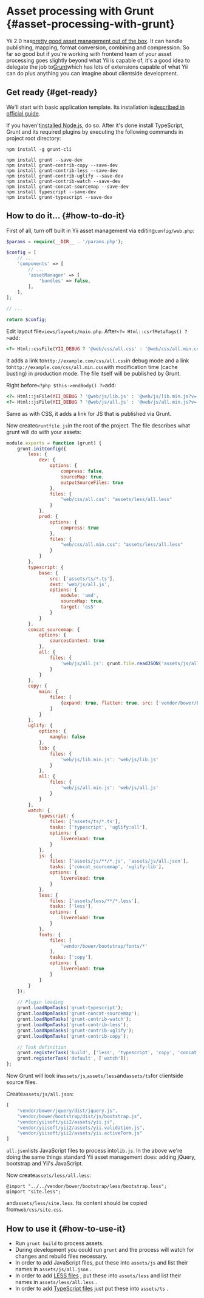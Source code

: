 # Asset processing with Grunt {#asset-processing-with-grunt}

Yii 2.0 has[pretty good asset management out of the box](http://www.yiiframework.com/doc-2.0/guide-structure-assets.html). It can handle publishing, mapping, format conversion, combining and compression. So far so good but if you're working with frontend team of your asset processing goes slightly beyond what Yii is capable of, it's a good idea to delegate the job to[Grunt](http://gruntjs.com/)which has lots of extensions capable of what Yii can do plus anything you can imagine about clientside development.

## Get ready {#get-ready}

We'll start with basic application template. Its installation is[described in official guide](http://www.yiiframework.com/doc-2.0/guide-start-installation.html).

If you haven't[installed Node.js](http://nodejs.org/), do so. After it's done install TypeScript, Grunt and its required plugins by executing the following commands in project root directory:

```
npm install -g grunt-cli

npm install grunt --save-dev
npm install grunt-contrib-copy --save-dev
npm install grunt-contrib-less --save-dev
npm install grunt-contrib-uglify --save-dev
npm install grunt-contrib-watch --save-dev
npm install grunt-concat-sourcemap --save-dev
npm install typescript --save-dev
npm install grunt-typescript --save-dev
```

## How to do it... {#how-to-do-it}

First of all, turn off built in Yii asset management via editing`config/web.php`:

```php
$params = require(__DIR__ . '/params.php');

$config = [
    // ...
    'components' => [
        // ...
        'assetManager' => [
            'bundles' => false,
        ],
    ],
];

// ...

return $config;
```

Edit layout file`views/layouts/main.php`. After`<?= Html::csrfMetaTags() ?>`add:

```php
<?= Html::cssFile(YII_DEBUG ? '@web/css/all.css' : '@web/css/all.min.css?v=' . filemtime(Yii::getAlias('@webroot/css/all.min.css'))) ?>
```

It adds a link to`http://example.com/css/all.css`in debug mode and a link to`http://example.com/css/all.min.css`with modification time \(cache busting\) in production mode. The file itself will be published by Grunt.

Right before`<?php $this->endBody() ?>`add:

```php
<?= Html::jsFile(YII_DEBUG ? '@web/js/lib.js' : '@web/js/lib.min.js?v=' . filemtime(Yii::getAlias('@webroot/js/lib.min.js'))) ?>
<?= Html::jsFile(YII_DEBUG ? '@web/js/all.js' : '@web/js/all.min.js?v=' . filemtime(Yii::getAlias('@webroot/js/all.min.js'))) ?>
```

Same as with CSS, it adds a link for JS that is published via Grunt.

Now create`Gruntfile.js`in the root of the project. The file describes what grunt will do with your assets:

```js
module.exports = function (grunt) {
    grunt.initConfig({
        less: {
            dev: {
                options: {
                    compress: false,
                    sourceMap: true,
                    outputSourceFiles: true
                },
                files: {
                    "web/css/all.css": "assets/less/all.less"
                }
            },
            prod: {
                options: {
                    compress: true
                },
                files: {
                    "web/css/all.min.css": "assets/less/all.less"
                }
            }
        },
        typescript: {
            base: {
                src: ['assets/ts/*.ts'],
                dest: 'web/js/all.js',
                options: {
                    module: 'amd',
                    sourceMap: true,
                    target: 'es5'
                }
            }
        },
        concat_sourcemap: {
            options: {
                sourcesContent: true
            },
            all: {
                files: {
                    'web/js/all.js': grunt.file.readJSON('assets/js/all.json')
                }
            }
        },
        copy: {
            main: {
                files: [
                    {expand: true, flatten: true, src: ['vendor/bower/bootstrap/fonts/*'], dest: 'web/fonts/', filter: 'isFile'}
                ]
            }
        },
        uglify: {
            options: {
                mangle: false
            },
            lib: {
                files: {
                    'web/js/lib.min.js': 'web/js/lib.js'
                }
            },
            all: {
                files: {
                    'web/js/all.min.js': 'web/js/all.js'
                }
            }
        },
        watch: {
            typescript: {
                files: ['assets/ts/*.ts'],
                tasks: ['typescript', 'uglify:all'],
                options: {
                    livereload: true
                }
            },
            js: {
                files: ['assets/js/**/*.js', 'assets/js/all.json'],
                tasks: ['concat_sourcemap', 'uglify:lib'],
                options: {
                    livereload: true
                }
            },
            less: {
                files: ['assets/less/**/*.less'],
                tasks: ['less'],
                options: {
                    livereload: true
                }
            },
            fonts: {
                files: [
                    'vendor/bower/bootstrap/fonts/*'
                ],
                tasks: ['copy'],
                options: {
                    livereload: true
                }
            }
        }
    });

    // Plugin loading
    grunt.loadNpmTasks('grunt-typescript');
    grunt.loadNpmTasks('grunt-concat-sourcemap');
    grunt.loadNpmTasks('grunt-contrib-watch');
    grunt.loadNpmTasks('grunt-contrib-less');
    grunt.loadNpmTasks('grunt-contrib-uglify');
    grunt.loadNpmTasks('grunt-contrib-copy');

    // Task definition
    grunt.registerTask('build', ['less', 'typescript', 'copy', 'concat_sourcemap', 'uglify']);
    grunt.registerTask('default', ['watch']);
};
```

Now Grunt will look in`assets/js`,`assets/less`and`assets/ts`for clientside source files.

Create`assets/js/all.json`:

```js
[
    "vendor/bower/jquery/dist/jquery.js",
    "vendor/bower/bootstrap/dist/js/bootstrap.js",
    "vendor/yiisoft/yii2/assets/yii.js",
    "vendor/yiisoft/yii2/assets/yii.validation.js",
    "vendor/yiisoft/yii2/assets/yii.activeForm.js"
]
```

`all.json`lists JavaScript files to process into`lib.js`. In the above we're doing the same things standard Yii asset management does: adding jQuery, bootstrap and Yii's JavaScript.

Now create`assets/less/all.less`:

```LESS
@import "../../vendor/bower/bootstrap/less/bootstrap.less";
@import "site.less";
```

and`assets/less/site.less`. Its content should be copied from`web/css/site.css`.

## How to use it {#how-to-use-it}

* Run
  `grunt build`
  to process assets.
* During development you could run
  `grunt`
  and the process will watch for changes and rebuild files necessary.
* In order to add JavaScript files, put these into
  `assets/js`
  and list their names in
  `assets/js/all.json`
  .
* In order to add
  [LESS files](http://lesscss.org/)
  , put these into
  `assets/less`
  and list their names in
  `assets/less/all.less`
  .
* In order to add
  [TypeScript files](http://www.typescriptlang.org/)
  just put these into
  `assets/ts`
  .



